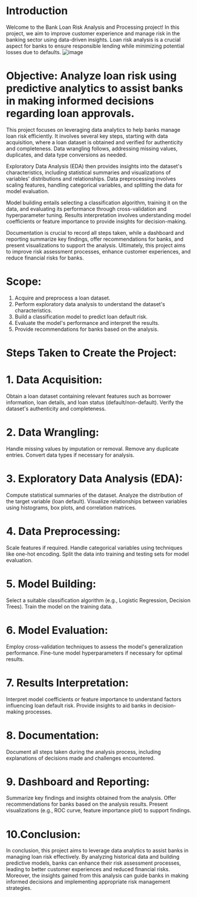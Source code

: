 # Introduction
Welcome to the Bank Loan Risk Analysis and Processing project! In this project, we aim to improve customer experience and manage risk in the banking sector using data-driven insights. Loan risk analysis is a crucial aspect for banks to ensure responsible lending while minimizing potential losses due to defaults.
![image](https://github.com/sonyParas1187/Bank-Loan-Risk-Analysis-and-Processing/assets/72930636/96454213-fc52-422e-8352-a39975360ca6)

# Objective: Analyze loan risk using predictive analytics to assist banks in making informed decisions regarding loan approvals.
This project focuses on leveraging data analytics to help banks manage loan risk efficiently. It involves several key steps, starting with data acquisition, where a loan dataset is obtained and verified for authenticity and completeness. Data wrangling follows, addressing missing values, duplicates, and data type conversions as needed.

Exploratory Data Analysis (EDA) then provides insights into the dataset's characteristics, including statistical summaries and visualizations of variables' distributions and relationships. Data preprocessing involves scaling features, handling categorical variables, and splitting the data for model evaluation.

Model building entails selecting a classification algorithm, training it on the data, and evaluating its performance through cross-validation and hyperparameter tuning. Results interpretation involves understanding model coefficients or feature importance to provide insights for decision-making.

Documentation is crucial to record all steps taken, while a dashboard and reporting summarize key findings, offer recommendations for banks, and present visualizations to support the analysis. Ultimately, this project aims to improve risk assessment processes, enhance customer experiences, and reduce financial risks for banks.

# Scope:
1. Acquire and preprocess a loan dataset.
2. Perform exploratory data analysis to understand the dataset's characteristics.
3. Build a classification model to predict loan default risk.
4. Evaluate the model's performance and interpret the results.
5. Provide recommendations for banks based on the analysis.
   
# Steps Taken to Create the Project:

# 1. Data Acquisition:
Obtain a loan dataset containing relevant features such as borrower information, loan details, and loan status (default/non-default).
Verify the dataset's authenticity and completeness.

# 2. Data Wrangling:
Handle missing values by imputation or removal.
Remove any duplicate entries.
Convert data types if necessary for analysis.

# 3. Exploratory Data Analysis (EDA):
Compute statistical summaries of the dataset.
Analyze the distribution of the target variable (loan default).
Visualize relationships between variables using histograms, box plots, and correlation matrices.

# 4. Data Preprocessing:
Scale features if required.
Handle categorical variables using techniques like one-hot encoding.
Split the data into training and testing sets for model evaluation.

# 5. Model Building:
Select a suitable classification algorithm (e.g., Logistic Regression, Decision Trees).
Train the model on the training data.

# 6. Model Evaluation:
Employ cross-validation techniques to assess the model's generalization performance.
Fine-tune model hyperparameters if necessary for optimal results.

# 7. Results Interpretation:
Interpret model coefficients or feature importance to understand factors influencing loan default risk.
Provide insights to aid banks in decision-making processes.

# 8. Documentation:
Document all steps taken during the analysis process, including explanations of decisions made and challenges encountered.

# 9. Dashboard and Reporting:
Summarize key findings and insights obtained from the analysis.
Offer recommendations for banks based on the analysis results.
Present visualizations (e.g., ROC curve, feature importance plot) to support findings.

# 10.Conclusion:
In conclusion, this project aims to leverage data analytics to assist banks in managing loan risk effectively. By analyzing historical data and building predictive models, banks can enhance their risk assessment processes, leading to better customer experiences and reduced financial risks. Moreover, the insights gained from this analysis can guide banks in making informed decisions and implementing appropriate risk management strategies.
